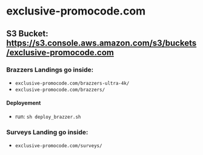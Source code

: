 # exclusive-promocode.com

## S3 Bucket: https://s3.console.aws.amazon.com/s3/buckets/exclusive-promocode.com

### Brazzers Landings go inside:
- `exclusive-promocode.com/brazzers-ultra-4k/`
- `exclusive-promocode.com/brazzers/`

#### Deployement
- run: `sh deploy_brazzer.sh`

### Surveys Landing go inside:
- `exclusive-promocode.com/surveys/`